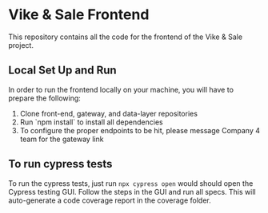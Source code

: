 # Vike & Sale Frontend

This repository contains all the code for the frontend of the Vike & Sale project.

## Local Set Up and Run

In order to run the frontend locally on your machine, you will have to prepare the following:

<ol>
  <li>Clone front-end, gateway, and data-layer repositories</li>
  <li>Run `npm install` to install all dependencies</li>
  <li>To configure the proper endpoints to be hit, please message Company 4 team for the gateway link</li>
</ol>

## To run cypress tests
To run the cypress tests, just run `npx cypress open` would should open the Cypress testing GUI. Follow the steps in the GUI and run all specs. This will auto-generate a code coverage report in the coverage folder.

